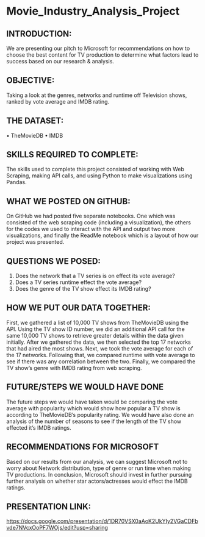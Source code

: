 # Movie_Industry_Analysis_Project

## INTRODUCTION:
We are presenting our pitch to Microsoft for recommendations on how to choose the best content for TV production to determine what factors lead to success based on our research & analysis.

## OBJECTIVE:
Taking a look at the genres, networks and runtime off Television shows, ranked by vote average and IMDB rating.

## THE DATASET:
• TheMovieDB • IMDB

## SKILLS REQUIRED TO COMPLETE:
The skills used to complete this project consisted of working with Web Scraping, making API calls, and using Python to make visualizations using Pandas.

## WHAT WE POSTED ON GITHUB:
On GitHub we had posted five separate notebooks. One which was consisted of the web scraping code (including a visualization), the others for the codes we used to interact with the API and output two more visualizations, and finally the ReadMe notebook which is a layout of how our project was presented.

## QUESTIONS WE POSED:
1. Does the network that a TV series is on effect its vote average?
2. Does a TV series runtime effect the vote average? 
3. Does the genre of the TV show effect its IMDB rating?

## HOW WE PUT OUR DATA TOGETHER:
First, we gathered a list of 10,000 TV shows from TheMovieDB using the API. Using the TV show ID number, we did an additional API call for the same 10,000 TV shows to retrieve greater details within the data given initially. After we gathered the data, we then selected the top 17 networks that had aired the most shows. Next, we took the vote average for each of the 17 networks. Following that, we compared runtime with vote average to see if there was any correlation between the two. Finally, we compared the TV show’s genre with IMDB rating from web scraping.

## FUTURE/STEPS WE WOULD HAVE DONE
The future steps we would have taken would be comparing the vote average with popularity which would show how popular a TV show is according to TheMovieDB’s popularity rating. We would have also done an analysis of the number of seasons to see if the length of the TV show effected it’s IMDB ratings.

## RECOMMENDATIONS FOR MICROSOFT
Based on our results from our analysis, we can suggest Microsoft not to worry about Network distribution, type of genre or run time when making TV productions. In conclusion, Microsoft should invest in further pursuing further analysis on whether star actors/actresses would effect the IMDB ratings.

## PRESENTATION LINK:
https://docs.google.com/presentation/d/1DR70VSX0aAoK2UkYIy2VGaCDFbvde7NVcxOoPF7WOjs/edit?usp=sharing
